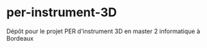 per-instrument-3D
=================

Dépôt pour le projet PER d'instrument 3D en master 2 informatique à Bordeaux
